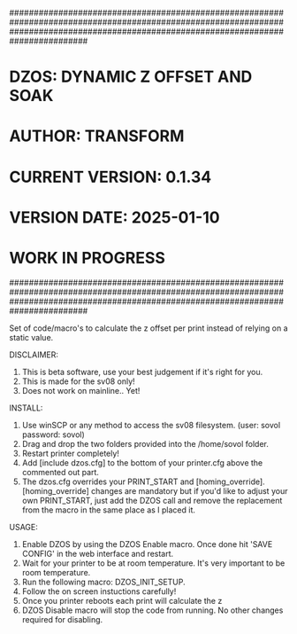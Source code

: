########################################################################################################################################################################################
# DZOS: DYNAMIC Z OFFSET AND SOAK
# AUTHOR: TRANSFORM
# CURRENT VERSION: 0.1.34
# VERSION DATE: 2025-01-10
# WORK IN PROGRESS
########################################################################################################################################################################################

Set of code/macro's to calculate the z offset per print instead of relying on a static value.

DISCLAIMER:
1. This is beta software, use your best judgement if it's right for you.
2. This is made for the sv08 only!
3. Does not work on mainline.. Yet!


INSTALL:
1. Use winSCP or any method to access the sv08 filesystem. (user: sovol password: sovol)
2. Drag and drop the two folders provided into the /home/sovol folder.
3. Restart printer completely!
4. Add [include dzos.cfg] to the bottom of your printer.cfg above the commented out part.
5. The dzos.cfg overrides your PRINT_START and [homing_override]. [homing_override] changes are mandatory but if you'd like to adjust your own PRINT_START, 
just add the DZOS call and remove the replacement from the macro in the same place as I placed it.

USAGE:
1. Enable DZOS by using the DZOS Enable macro. Once done hit 'SAVE CONFIG' in the web interface and restart.
2. Wait for your printer to be at room temperature. It's very important to be room temperature.
3. Run the following macro: DZOS_INIT_SETUP.
4. Follow the on screen instuctions carefully!
5. Once you printer reboots each print will calculate the z
6. DZOS Disable macro will stop the code from running. No other changes required for disabling.

